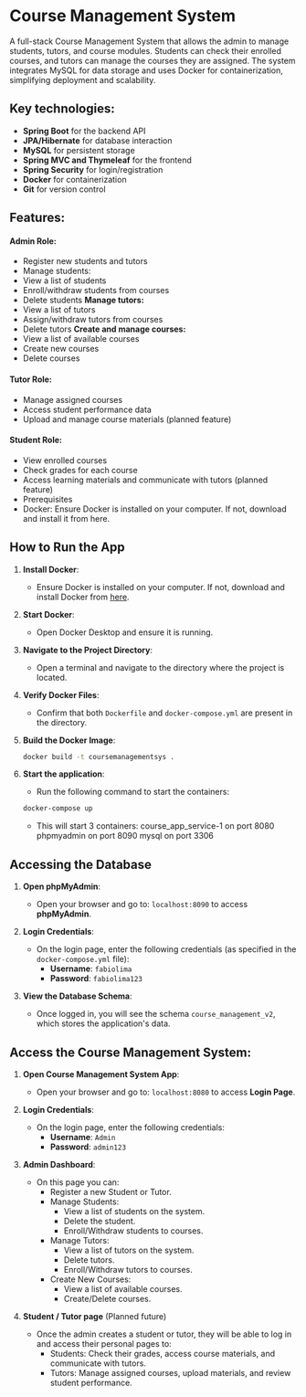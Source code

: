 # Course Management System

A full-stack Course Management System that allows the admin to manage students, tutors, and course modules. Students can check their enrolled courses, and tutors can manage the courses they are assigned. The system integrates MySQL for data storage and uses Docker for containerization, simplifying deployment and scalability.

## Key technologies:

- **Spring Boot** for the backend API
- **JPA/Hibernate** for database interaction
- **MySQL** for persistent storage
- **Spring MVC and Thymeleaf** for the frontend
- **Spring Security** for login/registration
- **Docker** for containerization
- **Git** for version control

## Features:
   #### Admin Role:
   - Register new students and tutors
   - Manage students:
   - View a list of students
   - Enroll/withdraw students from courses
   - Delete students
   **Manage tutors:**
   - View a list of tutors
   - Assign/withdraw tutors from courses
   - Delete tutors
   **Create and manage courses:**
   - View a list of available courses
   - Create new courses
   - Delete courses

   #### Tutor Role:
   - Manage assigned courses
   - Access student performance data
   - Upload and manage course materials (planned feature)

   #### Student Role:
   - View enrolled courses
   - Check grades for each course
   - Access learning materials and communicate with tutors (planned feature)
   - Prerequisites
   - Docker: Ensure Docker is installed on your computer. If not, download and install it from here. 

## How to Run the App

1. **Install Docker**:
   - Ensure Docker is installed on your computer. If not, download and install Docker from [here](https://www.docker.com/get-started).

2. **Start Docker**:
   - Open Docker Desktop and ensure it is running.

3. **Navigate to the Project Directory**:
   - Open a terminal and navigate to the directory where the project is located.

4. **Verify Docker Files**:
   - Confirm that both `Dockerfile` and `docker-compose.yml` are present in the directory.

5. **Build the Docker Image**:
   ```bash
   docker build -t coursemanagementsys .
   ```
 
6. **Start the application**:
   - Run the following command to start the containers:
   ```bash
   docker-compose up
   ```
   - This will start 3 containers:
      course_app_service-1 on port 8080
      phpmyadmin on port 8090
      mysql on port 3306
    
## Accessing the Database

1. **Open phpMyAdmin**:
   - Open your browser and go to: `localhost:8090` to access **phpMyAdmin**.

2. **Login Credentials**:
   - On the login page, enter the following credentials (as specified in the `docker-compose.yml` file):
     - **Username**: `fabiolima`
     - **Password**: `fabiolima123`

3. **View the Database Schema**:
   - Once logged in, you will see the schema `course_management_v2`, which stores the application's data.

## Access the Course Management System:

1. **Open Course Management System App**:
    - Open your browser and go to: `localhost:8080` to access **Login Page**.

2. **Login Credentials**:
    - On the login page, enter the following credentials:
      - **Username**: `Admin`
      - **Password**: `admin123`

3. **Admin Dashboard**:
    - On this page you can:
      - Register a new Student or Tutor.
      - Manage Students:
        - View a list of students on the system.
        - Delete the student.
        - Enroll/Withdraw students to courses.
      - Manage Tutors:
        - View a list of tutors on the system.
        - Delete tutors.
        - Enroll/Withdraw tutors to courses.
      - Create New Courses:
        - View a list of available courses.
        - Create/Delete courses.

4. **Student / Tutor page** (Planned future)
    - Once the admin creates a student or tutor, they will be able to log in and access their personal pages to:
        - Students: Check their grades, access course materials, and communicate with tutors.
        - Tutors: Manage assigned courses, upload materials, and review student performance.
